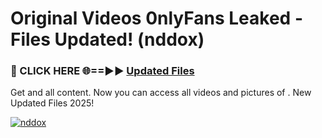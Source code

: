 #  Original Videos 0nlyFans Leaked - Files Updated! (nddox)

<h3>🔴 CLICK HERE 🌐==►► <a href="https://tinyurl.com/2wckxsce" rel="nofollow"> Updated Files</a></h3>

Get  and all content. Now you can access all videos and pictures of . New Updated Files 2025!

[![nddox](https://i.imgur.com/AFduVYN.gif)](https://tinyurl.com/2wckxsce)
